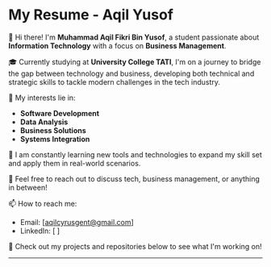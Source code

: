 # My Resume - Aqil Yusof

👋 Hi there! I'm **Muhammad Aqil Fikri Bin Yusof**, a student passionate about **Information Technology** with a focus on **Business Management**.

🎓 Currently studying at **University College TATI**, I'm on a journey to bridge the gap between technology and business, developing both technical and strategic skills to tackle modern challenges in the tech industry.

🔧 My interests lie in:
- **Software Development**
- **Data Analysis**
- **Business Solutions**
- **Systems Integration**

🌱 I am constantly learning new tools and technologies to expand my skill set and apply them in real-world scenarios.

💬 Feel free to reach out to discuss tech, business management, or anything in between!

📫 How to reach me:
- Email: [aqilcyrusgent@gmail.com]
- LinkedIn: [‎ ]

📄 Check out my projects and repositories below to see what I'm working on!

---

